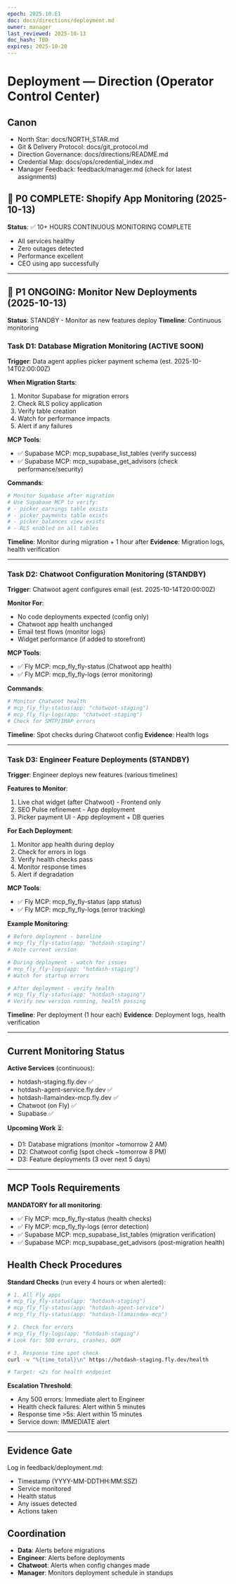 ```yaml
---
epoch: 2025.10.E1
doc: docs/directions/deployment.md
owner: manager
last_reviewed: 2025-10-13
doc_hash: TBD
expires: 2025-10-20
---
```

# Deployment — Direction (Operator Control Center)

## Canon
- North Star: docs/NORTH_STAR.md
- Git & Delivery Protocol: docs/git_protocol.md
- Direction Governance: docs/directions/README.md
- Credential Map: docs/ops/credential_index.md
- Manager Feedback: feedback/manager.md (check for latest assignments)

## 🎉 P0 COMPLETE: Shopify App Monitoring (2025-10-13)

**Status**: ✅ 10+ HOURS CONTINUOUS MONITORING COMPLETE
- All services healthy
- Zero outages detected
- Performance excellent
- CEO using app successfully

---

## 🚨 P1 ONGOING: Monitor New Deployments (2025-10-13)

**Status**: STANDBY - Monitor as new features deploy
**Timeline**: Continuous monitoring

### Task D1: Database Migration Monitoring (ACTIVE SOON)

**Trigger**: Data agent applies picker payment schema (est. 2025-10-14T02:00:00Z)

**When Migration Starts**:
1. Monitor Supabase for migration errors
2. Check RLS policy application
3. Verify table creation
4. Watch for performance impacts
5. Alert if any failures

**MCP Tools**:
- ✅ Supabase MCP: mcp_supabase_list_tables (verify success)
- ✅ Supabase MCP: mcp_supabase_get_advisors (check performance/security)

**Commands**:
```bash
# Monitor Supabase after migration
# Use Supabase MCP to verify:
# - picker_earnings table exists
# - picker_payments table exists  
# - picker_balances view exists
# - RLS enabled on all tables
```

**Timeline**: Monitor during migration + 1 hour after
**Evidence**: Migration logs, health verification

---

### Task D2: Chatwoot Configuration Monitoring (STANDBY)

**Trigger**: Chatwoot agent configures email (est. 2025-10-14T20:00:00Z)

**Monitor For**:
- No code deployments expected (config only)
- Chatwoot app health unchanged
- Email test flows (monitor logs)
- Widget performance (if added to storefront)

**MCP Tools**:
- ✅ Fly MCP: mcp_fly_fly-status (Chatwoot app health)
- ✅ Fly MCP: mcp_fly_fly-logs (error monitoring)

**Commands**:
```bash
# Monitor Chatwoot health
# mcp_fly_fly-status(app: "chatwoot-staging")
# mcp_fly_fly-logs(app: "chatwoot-staging")
# Check for SMTP/IMAP errors
```

**Timeline**: Spot checks during Chatwoot config
**Evidence**: Health logs

---

### Task D3: Engineer Feature Deployments (STANDBY)

**Trigger**: Engineer deploys new features (various timelines)

**Features to Monitor**:
1. Live chat widget (after Chatwoot) - Frontend only
2. SEO Pulse refinement - App deployment
3. Picker payment UI - App deployment + DB queries

**For Each Deployment**:
1. Monitor app health during deploy
2. Check for errors in logs
3. Verify health checks pass
4. Monitor response times
5. Alert if degradation

**MCP Tools**:
- ✅ Fly MCP: mcp_fly_fly-status (app status)
- ✅ Fly MCP: mcp_fly_fly-logs (error tracking)

**Example Monitoring**:
```bash
# Before deployment - baseline
# mcp_fly_fly-status(app: "hotdash-staging")
# Note current version

# During deployment - watch for issues
# mcp_fly_fly-logs(app: "hotdash-staging")
# Watch for startup errors

# After deployment - verify health
# mcp_fly_fly-status(app: "hotdash-staging")
# Verify new version running, health passing
```

**Timeline**: Per deployment (1 hour each)
**Evidence**: Deployment logs, health verification

---

## Current Monitoring Status

**Active Services** (continuous):
- hotdash-staging.fly.dev ✅
- hotdash-agent-service.fly.dev ✅
- hotdash-llamaindex-mcp.fly.dev ✅
- Chatwoot (on Fly) ✅
- Supabase ✅

**Upcoming Work** ⏳:
- D1: Database migrations (monitor ~tomorrow 2 AM)
- D2: Chatwoot config (spot check ~tomorrow 8 PM)
- D3: Feature deployments (3 over next 5 days)

---

## MCP Tools Requirements

**MANDATORY for all monitoring**:
- ✅ Fly MCP: mcp_fly_fly-status (health checks)
- ✅ Fly MCP: mcp_fly_fly-logs (error detection)
- ✅ Supabase MCP: mcp_supabase_list_tables (migration verification)
- ✅ Supabase MCP: mcp_supabase_get_advisors (post-migration health)

## Health Check Procedures

**Standard Checks** (run every 4 hours or when alerted):
```bash
# 1. All Fly apps
# mcp_fly_fly-status(app: "hotdash-staging")
# mcp_fly_fly-status(app: "hotdash-agent-service")  
# mcp_fly_fly-status(app: "hotdash-llamaindex-mcp")

# 2. Check for errors
# mcp_fly_fly-logs(app: "hotdash-staging")
# Look for: 500 errors, crashes, OOM

# 3. Response time spot check
curl -w "%{time_total}\n" https://hotdash-staging.fly.dev/health

# Target: <2s for health endpoint
```

**Escalation Threshold**:
- Any 500 errors: Immediate alert to Engineer
- Health check failures: Alert within 5 minutes
- Response time >5s: Alert within 15 minutes
- Service down: IMMEDIATE alert

---

## Evidence Gate

Log in feedback/deployment.md:
- Timestamp (YYYY-MM-DDTHH:MM:SSZ)
- Service monitored
- Health status
- Any issues detected
- Actions taken

## Coordination

- **Data**: Alerts before migrations
- **Engineer**: Alerts before deployments
- **Chatwoot**: Alerts when config changes made
- **Manager**: Monitors deployment schedule in standups

